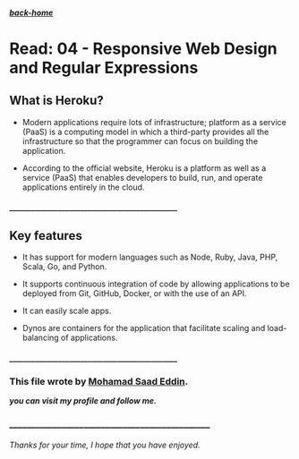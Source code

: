 ##### [back-home](https://mhd22.github.io/301-reading-notes/)

# Read: 04 - Responsive Web Design and Regular Expressions

## What is Heroku?

* Modern applications require lots of infrastructure; platform as a service (PaaS) is a computing model in which a third-party provides all the infrastructure so that the programmer can focus on building the application.

* According to the official website, Heroku is a platform as well as a service (PaaS) that enables developers to build, run, and operate applications entirely in the cloud.


#### _____________________________________________


 ## Key features

* It has support for modern languages such as Node, Ruby, Java, PHP, Scala, Go, and Python.

* It supports continuous integration of code by allowing applications to be deployed from Git, GitHub, Docker, or with the use of an API.

* It can easily ​scale apps.

* Dynos are containers for the application that facilitate scaling and load-balancing of applications.


#### _____________________________________________



### This file wrote by [Mohamad Saad Eddin](https://github.com/MHD22).
***you can visit my profile and follow me.***
### ______________________________________________


###### Thanks for your time, I hope that you have enjoyed.

